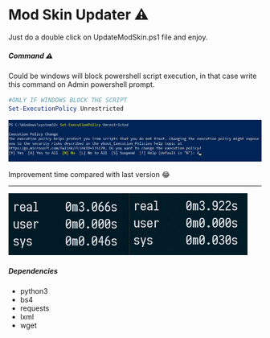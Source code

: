 # Mod Skin Updater :warning:

Just do a double click on UpdateModSkin.ps1 file and enjoy.

##### Command :warning:
Could be windows will block powershell script execution, in that case write this command on Admin powershell prompt.

``` powershell
#ONLY IF WINDOWS BLOCK THE SCRIPT
Set-ExecutionPolicy Unrestricted
```

![Pasted image 20220628094641.png](https://github.com/4rc3us/ModSkinUpdater/blob/master/Pasted%20image%2020220628094641.png)

Improvement time compared with last version 😂

---

![Pasted image 20220628094445.png](https://github.com/4rc3us/ModSkinUpdater/blob/master/Pasted%20image%2020220628094445.png)

##### Dependencies
- python3
- bs4
- requests
- lxml
- wget
